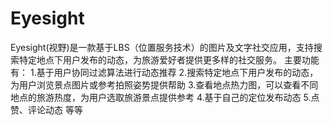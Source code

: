 # Eyesight
Eyesight(视野)是一款基于LBS（位置服务技术）的图片及文字社交应用，支持搜索特定地点下用户发布的动态，为旅游爱好者提供更多样的社交服务。
主要功能有：
1.基于用户协同过滤算法进行动态推荐
2.搜索特定地点下用户发布的动态，为用户浏览景点图片或参考拍照姿势提供帮助
3.查看地点热力图，可以查看不同地点的旅游热度，为用户选取旅游景点提供参考
4.基于自己的定位发布动态
5.点赞、评论动态
等等
